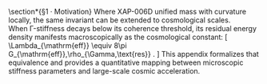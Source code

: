\section*{§1 · Motivation}
Where XAP-006D unified mass with curvature locally, the same invariant can be extended to cosmological scales.  
When Γ-stiffness decays below its coherence threshold, its residual energy density manifests macroscopically as the cosmological constant:
\[
\Lambda_{\mathrm{eff}} \equiv 8\pi G_{\mathrm{eff}}\,\rho_{\Gamma,\text{res}} .
\]
This appendix formalizes that equivalence and provides a quantitative mapping between microscopic stiffness parameters and large-scale cosmic acceleration.